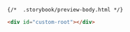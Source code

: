 ```html renderer="common" language="html"
{/*  .storybook/preview-body.html */}

<div id="custom-root"></div>
```

